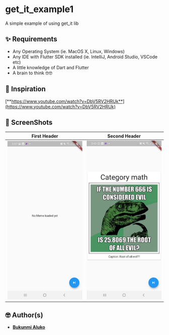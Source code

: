 # get_it_example1

A simple example of using get_it lib

## ✨ Requirements
* Any Operating System (ie. MacOS X, Linux, Windows)
* Any IDE with Flutter SDK installed (ie. IntelliJ, Android Studio, VSCode etc)
* A little knowledge of Dart and Flutter
* A brain to think 🤓🤓

## 📖 Inspiration

[**https://www.youtube.com/watch?v=DbV5RV2HRUk**](https://www.youtube.com/watch?v=DbV5RV2HRUk)


## 📸 ScreenShots
| First Header  | Second Header |
| ------------- | ------------- |
| <img src="art/meme_data_not_loaded.jpg" width="300"/> | <img src="art/meme_data_loaded.jpg" width="300"/> |


## 🤓 Author(s)
* [**Bukunmi Aluko**](https://github.com/bukunmialuko)
